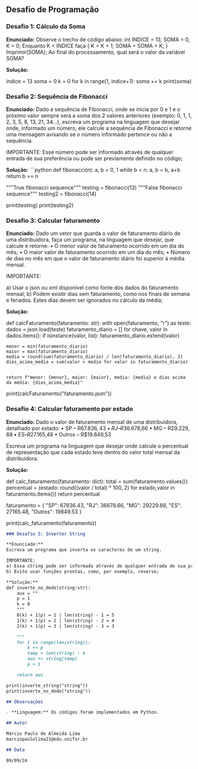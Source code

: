 ## Desafio de Programação

### Desafio 1: Cálculo da Soma

**Enunciado:**
Observe o trecho de código abaixo: int INDICE = 13, SOMA = 0, K = 0;
Enquanto K < INDICE faça { K = K + 1; SOMA = SOMA + K; }
Imprimir(SOMA);
Ao final do processamento, qual será o valor da variável SOMA?

**Solução:**

indice = 13
soma = 0
k = 0
for k in range(1, indice+1):
    soma += k
print(soma)


### Desafio 2: Sequência de Fibonacci

**Enunciado:**
Dado a sequência de Fibonacci, onde se inicia por 0 e 1 e o próximo valor sempre será a soma dos 2 valores anteriores (exemplo: 0, 1, 1, 2, 3, 5, 8, 13, 21, 34...), escreva um programa na linguagem que desejar onde, informado um número, ele calcule a sequência de Fibonacci e retorne uma mensagem avisando se o número informado pertence ou não a sequência.

IMPORTANTE: Esse número pode ser informado através de qualquer entrada de sua preferência ou pode ser previamente definido no código;

**Solução:**
´´´python
def fibonacci(n):
    a, b = 0, 1
    while b < n:
        a, b = b, a+b
    return b == n

"""True fibonacci sequence"""
testing = fibonacci(13)
"""False fibonacci sequence"""
testing2 = fibonacci(14)

print(testing)
print(testing2)

### Desafio 3: Calcular faturamento

**Enunciado:**
Dado um vetor que guarda o valor de faturamento diário de uma distribuidora, faça um programa, na linguagem que desejar, que calcule e retorne:
• O menor valor de faturamento ocorrido em um dia do mês;
• O maior valor de faturamento ocorrido em um dia do mês;
• Número de dias no mês em que o valor de faturamento diário foi superior à média mensal.

IMPORTANTE:

a) Usar o json ou xml disponível como fonte dos dados do faturamento mensal;
b) Podem existir dias sem faturamento, como nos finais de semana e feriados. Estes dias devem ser ignorados no cálculo da média;

**Solução:**

def calcFaturamento(faturamento: str):
    with open(faturamento, "r") as teste:
        dados = json.load(teste)
    faturamento_diario = []
    for chave, valor in dados.items():
        if isinstance(valor, list):
            faturamento_diario.extend(valor)

    menor = min(faturamento_diario)
    maior = max(faturamento_diario)
    media = round(sum(faturamento_diario) / len(faturamento_diario), 2)
    dias_acima_media = sum(valor > media for valor in faturamento_diario)


    return f"menor: {menor}, maior: {maior}, media: {media} e dias acima da média: {dias_acima_media}"

print(calcFaturamento("faturamento.json"))

### Desafio 4: Calcular faturamento por estado

**Enunciado:**
Dado o valor de faturamento mensal de uma distribuidora, detalhado por estado:
• SP – R$67.836,43
• RJ – R$36.678,66
• MG – R$29.229,88
• ES – R$27.165,48
• Outros – R$19.849,53

Escreva um programa na linguagem que desejar onde calcule o percentual de representação que cada estado teve dentro do valor total mensal da distribuidora.

**Solução:**


def calc_faturamento(faturamento: dict):
    total = sum(faturamento.values())
    percentual = {estado: round((valor / total) * 100, 2) for estado,valor in faturamento.items()}
    return percentual

faturamento = {
    "SP": 67836.43,
    "RJ": 36678.66,
    "MG": 29229.88,
    "ES": 27165.48,
    "Outros": 19849.53
}

print(calc_faturamento(faturamento))
```markdown
### Desafio 5: Inverter String

**Enunciado:**
Escreva um programa que inverta os caracteres de um string.

IMPORTANTE:
a) Essa string pode ser informada através de qualquer entrada de sua preferência ou pode ser previamente definida no código;
b) Evite usar funções prontas, como, por exemplo, reverse;

**Solução:**
def inverte_no_dedo(string:str):
    aux = ""
    p = 1
    k = 0
    """
    0(k) + 1(p) = 1 | len(string) - 1 = 5
    1(k) + 1(p) = 2 | len(string) - 2 = 4
    2(k) + 1(p) = 3 | len(string) - 3 = 3

    """
    for i in range(len(string)):
        k += p
        temp = len(string) - k
        aux += string[temp]
        p = 1

    return aux

print(inverte_string("string"))
print(inverte_no_dedo("string"))

## Observações

- **Linguagem:** Os códigos foram implementados em Python.

## Autor

Márcio Paulo de Almeida Lima
marciopaulolima21@edu.unifor.br

## Data

09/09/24


